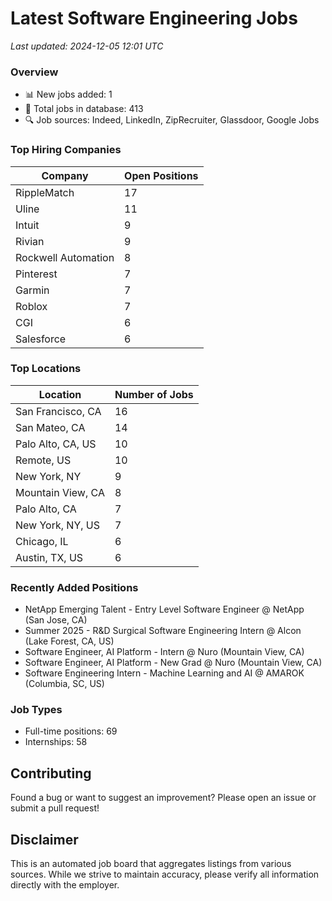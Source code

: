# Latest Software Engineering Jobs
*Last updated: 2024-12-05 12:01 UTC*

### Overview
- 📊 New jobs added: 1
- 💼 Total jobs in database: 413
- 🔍 Job sources: Indeed, LinkedIn, ZipRecruiter, Glassdoor, Google Jobs

### Top Hiring Companies
| Company | Open Positions |
|---------|---------------|
| RippleMatch | 17 |
| Uline | 11 |
| Intuit | 9 |
| Rivian | 9 |
| Rockwell Automation | 8 |
| Pinterest | 7 |
| Garmin | 7 |
| Roblox | 7 |
| CGI | 6 |
| Salesforce | 6 |

### Top Locations
| Location | Number of Jobs |
|----------|---------------|
| San Francisco, CA | 16 |
| San Mateo, CA | 14 |
| Palo Alto, CA, US | 10 |
| Remote, US | 10 |
| New York, NY | 9 |
| Mountain View, CA | 8 |
| Palo Alto, CA | 7 |
| New York, NY, US | 7 |
| Chicago, IL | 6 |
| Austin, TX, US | 6 |

### Recently Added Positions
- NetApp Emerging Talent - Entry Level Software Engineer @ NetApp (San Jose, CA)
- Summer 2025 - R&D Surgical Software Engineering Intern @ Alcon (Lake Forest, CA, US)
- Software Engineer, AI Platform - Intern @ Nuro (Mountain View, CA)
- Software Engineer, AI Platform - New Grad @ Nuro (Mountain View, CA)
- Software Engineering Intern - Machine Learning and AI @ AMAROK (Columbia, SC, US)

### Job Types
- Full-time positions: 69
- Internships: 58

## Contributing
Found a bug or want to suggest an improvement? Please open an issue or submit a pull request!

## Disclaimer
This is an automated job board that aggregates listings from various sources. While we strive to maintain accuracy, 
please verify all information directly with the employer.
